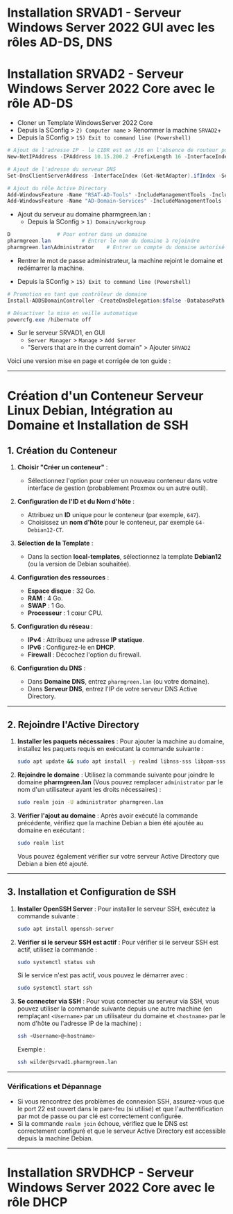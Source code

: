 # Installation SRVAD1 - Serveur Windows Server 2022 GUI avec les rôles AD-DS, DNS

# Installation SRVAD2 - Serveur Windows Server 2022 Core avec le rôle AD-DS
- Cloner un Template WindowsServer 2022 Core
- Depuis la SConfig > `2) Computer name` > Renommer la machine `SRVAD2`+
- Depuis la SConfig > `15) Exit to command line (Powershell)`
``` Powershell
# Ajout de l'adresse IP - le CIDR est en /16 en l'absence de routeur pour atteindre la passerelle par défaut
New-NetIPAddress -IPAddress 10.15.200.2 -PrefixLength 16 -InterfaceIndex (Get-NetAdapter).ifIndex -DefaultGateway 10.15.255.254

# Ajout de l'adresse du serveur DNS
Set-DnsClientServerAddress -InterfaceIndex (Get-NetAdapter).ifIndex -ServerAddresses ("127.0.0.1")

# Ajout du rôle Active Directory
Add-WindowsFeature -Name "RSAT-AD-Tools" -IncludeManagementTools -IncludeAllSubFeature
Add-WindowsFeature -Name "AD-Domain-Services" -IncludeManagementTools -IncludeAllSubFeature

```
- Ajout du serveur au domaine pharmgreen.lan :
	-  Depuis la SConfig > `1) Domain/workgroup`
``` Powershell
D				# Pour entrer dans un domaine
pharmgreen.lan			# Entrer le nom du domaine à rejoindre
pharmgreen.lan\Administrator	# Entrer un compte du domaine autorisé à nous y ajouter
```
- Rentrer le mot de passe administrateur, la machine rejoint le domaine et redémarrer la machine.

- Depuis la SConfig > `15) Exit to command line (Powershell)`
``` Powershell
# Promotion en tant que contrôleur de domaine
Install-ADDSDomainController -CreateDnsDelegation:$false -DatabasePath 'C:\Windows\NTDS' -DomainName 'pharmgreen.lan' -SysvolPath 'C:\Windows\SYSVOL'

# Désactiver la mise en veille automatique
powercfg.exe /hibernate off
```

- Sur le serveur SRVAD1, en GUI
  - `Server Manager` > `Manage` > `Add Server`
  - "Servers that are in the current domain" > Ajouter `SRVAD2`

Voici une version mise en page et corrigée de ton guide :

---

# Création d'un Conteneur Serveur Linux Debian, Intégration au Domaine et Installation de SSH

## 1. Création du Conteneur

1. **Choisir "Créer un conteneur"** :
   - Sélectionnez l'option pour créer un nouveau conteneur dans votre interface de gestion (probablement Proxmox ou un autre outil).

2. **Configuration de l'ID et du Nom d'hôte** :
   - Attribuez un **ID** unique pour le conteneur (par exemple, `647`).
   - Choisissez un **nom d'hôte** pour le conteneur, par exemple `G4-Debian12-CT`.

3. **Sélection de la Template** :
   - Dans la section **local-templates**, sélectionnez la template **Debian12** (ou la version de Debian souhaitée).

4. **Configuration des ressources** :
   - **Espace disque** : 32 Go.
   - **RAM** : 4 Go.
   - **SWAP** : 1 Go.
   - **Processeur** : 1 cœur CPU.

5. **Configuration du réseau** :
   - **IPv4** : Attribuez une adresse **IP statique**.
   - **IPv6** : Configurez-le en **DHCP**.
   - **Firewall** : Décochez l'option du firewall.

6. **Configuration du DNS** :
   - Dans **Domaine DNS**, entrez `pharmgreen.lan` (ou votre domaine).
   - Dans **Serveur DNS**, entrez l'IP de votre serveur DNS Active Directory.

---

## 2. Rejoindre l'Active Directory

1. **Installer les paquets nécessaires** :
   Pour ajouter la machine au domaine, installez les paquets requis en exécutant la commande suivante :
   ```bash
   sudo apt update && sudo apt install -y realmd libnss-sss libpam-sss sssd sssd-tools adcli samba-common-bin oddjob oddjob-mkhomedir packagekit
   ```

2. **Rejoindre le domaine** :
   Utilisez la commande suivante pour joindre le domaine **pharmgreen.lan** (Vous pouvez remplacer `administrator` par le nom d'un utilisateur ayant les droits nécessaires) :
   ```bash
   sudo realm join -U administrator pharmgreen.lan
   ```

3. **Vérifier l'ajout au domaine** :
   Après avoir exécuté la commande précédente, vérifiez que la machine Debian a bien été ajoutée au domaine en exécutant :
   ```bash
   sudo realm list
   ```
   Vous pouvez également vérifier sur votre serveur Active Directory que Debian a bien été ajouté.

---

## 3. Installation et Configuration de SSH

1. **Installer OpenSSH Server** :
   Pour installer le serveur SSH, exécutez la commande suivante :
   ```bash
   sudo apt install openssh-server
   ```

2. **Vérifier si le serveur SSH est actif** :
   Pour vérifier si le serveur SSH est actif, utilisez la commande :
   ```bash
   sudo systemctl status ssh
   ```
   Si le service n'est pas actif, vous pouvez le démarrer avec :
   ```bash
   sudo systemctl start ssh
   ```

3. **Se connecter via SSH** :
   Pour vous connecter au serveur via SSH, vous pouvez utiliser la commande suivante depuis une autre machine (en remplaçant `<Username>` par un utilisateur du domaine et `<hostname>` par le nom d'hôte ou l'adresse IP de la machine) :
   ```bash
   ssh <Username>@<hostname>
   ```
   Exemple :
   ```bash
   ssh wilder@srvad1.pharmgreen.lan
   ```

---

### Vérifications et Dépannage

- Si vous rencontrez des problèmes de connexion SSH, assurez-vous que le port 22 est ouvert dans le pare-feu (si utilisé) et que l'authentification par mot de passe ou par clé est correctement configurée.
- Si la commande `realm join` échoue, vérifiez que le DNS est correctement configuré et que le serveur Active Directory est accessible depuis la machine Debian.

---

# Installation SRVDHCP - Serveur Windows Server 2022 Core avec le rôle DHCP
